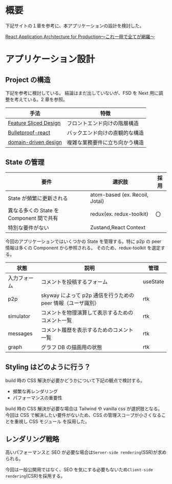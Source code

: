 # 概要

下記サイトの１章を参考に、本アプリケーションの設計を検討した。

[React Application Architecture for Production〜これ一冊で全てが網羅〜](https://qiita.com/taisei-13046/items/64f764ad2d2caaf4d7d4)

# アプリケーション設計

## Project の構造

下記を参考に検討している。 結論はまだ出していないが、FSD を Next 用に調整を考えている。2 章を参照。

| 手法                                                                                           | 特徴                           |
| ---------------------------------------------------------------------------------------------- | ------------------------------ |
| [Feature Sliced Design](https://zenn.dev/kyuki/articles/d736b0957e6336)                        | フロントエンド向けの階層構造   |
| [Bulletproof-react](https://zenn.dev/ukkyon/articles/03893da1dbf825)                           | バックエンド向けの直観的な構造 |
| [domain-driven design](https://zenn.dev/yamachan0625/books/ddd-hands-on/viewer/chapter1_intro) | 複雑な業務要件に立ち向かう構造 |

## State の管理

| 要件                                     | 選択肢                         | 採用 |
| ---------------------------------------- | ------------------------------ | ---- |
| State が頻繁に更新される                 | atom-based (ex. Recoil, Jotai) |
| 異なる多くの State を Component 間で共有 | redux(ex. redux-toolkit)       | 〇   |
| 特別な要件がない                         | Zustand,React Context          |

今回のアプリケーションではいくつかの State を管理する。特に p2p の peer 情報は多くの Component から参照される。
そのため、redux-toolkit を選定する。

| 状態         | 説明                                                         | 管理     |
| ------------ | ------------------------------------------------------------ | -------- |
| 入力フォーム | コメントを投稿するフォーム                                   | useState |
| p2p          | skyway によって p2p 通信を行うための peer 情報（ユーザ識別） | rtk      |
| simulator    | コメントを物理演算して表示するためのコメント一覧             | rtk      |
| messages     | コメント履歴を表示するためのコメント一覧                     | rtk      |
| graph        | グラフ DB の描画用の状態                                     | rtk      |

## Styling はどのように行う？

build 時の CSS 解決が必要かどうかについて下記の観点で検討する。

- 頻繁な再レンダリング
- パフォーマンスの重要性

build 時の CSS 解決が必要な場合は Tailwind や vanilla css が選択肢となる。  
今回は CSS で解決したい要件がないため、CSS の管理スコープが小さくなることを重視し CSS モジュール を採用した。

## レンダリング戦略

高いパフォーマンスと SEO が必要な場合は`Server-side rendering`(SSR)が求められる。

今回は一般公開用ではなく、SEO を気にする必要もないため`Client-side rendering`(CSR)を採用する。
